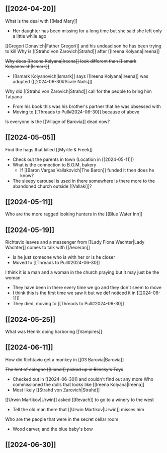 ## [[2024-04-20]]
What is the deal with [[Mad Mary]] 
- Her daughter has been missing for a long time but she said she left only a little while ago

[[Gregori Donavich|Father Gregori]] and his undead son he has been trying to kill
Why is [[Strahd von Zarovich|Strahd]] after [[Ireena Kolyana|Ireena]] 

~~Why does [[Ireena Kolyana|Ireena]] look different than [[Ismark Kolyanovich|Ismark]]~~
- [[Ismark Kolyanovich|Ismark]] says [[Ireena Kolyana|Ireena]] was adopted ([[2024-06-30#Scale Nails]])

Why did [[Strahd von Zarovich|Strahd]] call for the people to bring him Tatyana
- From his book this was his brother's partner that he was obsessed with 
- Moving to [[Threads to Pull#2024-06-30]] because of above

Is everyone is the [[Village of Barovia]] dead now?

## [[2024-05-05]]
Find the hags that killed [[Myrtle & Freek]] 
- Check out the parents in town (Location in [[2024-05-11]])
- What is the connection to B.O.M. bakery
	- If [[Baron Vargas Vallakovich|The Baron]] funded it then does he know?
- The sleepy carousel is used in there somewhere
Is there more to the abandoned church outside [[Vallaki]]?

## [[2024-05-11]]
Who are the more ragged looking hunters in the [[Blue Water Inn]] 

## [[2024-05-19]]
Richtavio leaves and a messenger from [[Lady Fiona Wachter|Lady Wachter]] comes to talk with [[Aeceran]] 
- Is he just someone who is with her or is he closer
- Moved to [[Threads to Pull#2024-06-30]]

I think it is a man and a woman in the church praying but it may just be the woman
- They have been in there every time we go and they don't seem to move
- I think this is the first time we saw it but we def noticed it in [[2024-06-11]] 
- They died, moving to [[Threads to Pull#2024-06-30]]

## [[2024-05-25]]
What was Henrik doing harboring [[Vampires]] 

##  [[2024-06-11]]
How did Richtavio get a monkey in [[03 Barovia|Barovia]] 

~~The hint of cologne [[Lionel]] picked up in Blinsky's Toys~~
- Checked out in [[2024-06-30]] and couldn't find out any more
Who commissioned the dolls that looks like [[Ireena Kolyana|Ireena]] 
- Most likely [[Strahd von Zarovich|Strahd]] 

[[Urwin Martikov|Urwin]] asked [[Revach]] to go to a winery to the west 
- Tell the old man there that [[Urwin Martikov|Urwin]] misses him

Who are the people that were in the secret cellar room
- Wood carver, and the blue baby's bow

## [[2024-06-30]]
